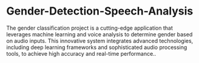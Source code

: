 # Gender-Detection-Speech-Analysis
The gender classification project is a cutting-edge application that leverages machine learning and voice analysis to determine gender based on audio inputs. This innovative system integrates advanced technologies, including deep learning frameworks and sophisticated audio processing tools, to achieve high accuracy and real-time performance..
